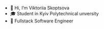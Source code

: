 - 👋 Hi, I’m Viktoriia Skoptsova
- 🎓 Student in Kyiv Polytechnical unversity
- 🌱 Fullstack Software Engineer


<!---
s-torryy1819/s-torryy1819 is a ✨ special ✨ repository because its `README.md` (this file) appears on your GitHub profile.
You can click the Preview link to take a look at your changes.
--->

